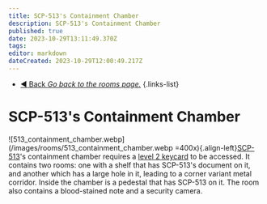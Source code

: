```yaml
---
title: SCP-513's Containment Chamber
description: SCP-513's Containment Chamber
published: true
date: 2023-10-29T13:11:49.370Z
tags: 
editor: markdown
dateCreated: 2023-10-29T12:00:49.217Z
---
```


- [:arrow_backward: Back *Go back to the rooms page.*](/en/game/rooms#zones)
{.links-list}
# SCP-513's Containment Chamber
![513_containment_chamber.webp](/images/rooms/513_containment_chamber.webp =400x){.align-left}[SCP-513](/en/game/rooms/513)'s containment chamber requires a [level 2 keycard](/e/en/game/items/Keycards) to be accessed. It contains two rooms: one with a shelf that has SCP-513's document on it, and another which has a large hole in it, leading to a corner variant metal corridor. Inside the chamber is a pedestal that has SCP-513 on it. The room also contains a blood-stained note and a security camera.